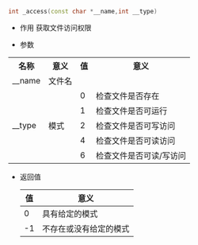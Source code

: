 ```cpp
int _access(const char *__name,int __type)
```
- 作用
获取文件访问权限

- 参数


<table>
    <tr>
        <th>名称</th>
        <th>意义</th>
        <th>值</th>
        <th>意义</th>
    </tr>
    <tr>
        <td>__name</td>
        <td>文件名</td>
        <td></td>
        <td></td>
    </tr>
    <tr>
        <td rowspan="6">__type</td>
        <td rowspan="6.">模式</td>
    </tr>
    <tr>
        <td>0</td>
        <td>检查文件是否存在</td>
    </tr>
    <tr>
        <td>1</td>
        <td>检查文件是否可运行</td>
    </tr>  
    <tr>
        <td>2</td>
        <td>检查文件是否可写访问</td>
    </tr>   
    <tr>
        <td>4</td>
        <td>检查文件是否可读访问</td>
    </tr>   
    <tr>
        <td>6</td>
        <td>检查文件是否可读/写访问</td>
    </tr>
</table>

- 返回值

  | 值 | 意义 |
  | ------ | ---- |
  | 0      | 具有给定的模式 |
  | -1     | 不存在或没有给定的模式 |